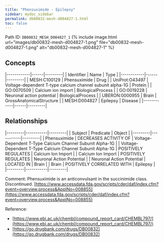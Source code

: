 ```yaml
---
title: "Phensuximide - Epilepsy"
sidebar: mydoc_sidebar
permalink: db00832-mesh-d004827-1.html
toc: false 
---
```



Path ID: `DB00832_MESH_D004827_1`
{% include image.html url="images/db00832-mesh-d004827-1.png" file="db00832-mesh-d004827-1.png" alt="db00832-mesh-d004827-1" %}

## Concepts

|------------|------|---------|
| Identifier | Name | Type    |
|------------|------|---------|
| MESH:C100129 | Phensuximide | Drug |
| UniProt:O43497 | Voltage-dependent T-type calcium channel subunit alpha-1G | Protein |
| GO:0070509 | Calcium ion import | BiologicalProcess |
| GO:0019228 | Neuronal action potential | BiologicalProcess |
| UBERON:0000955 | Brain | GrossAnatomicalStructure |
| MESH:D004827 | Epilepsy | Disease |
|------------|------|---------|

## Relationships

|---------|-----------|---------|
| Subject | Predicate | Object  |
|---------|-----------|---------|
| Phensuximide | DECREASES ACTIVITY OF | Voltage-Dependent T-Type Calcium Channel Subunit Alpha-1G |
| Voltage-Dependent T-Type Calcium Channel Subunit Alpha-1G | POSITIVELY REGULATES | Calcium Ion Import |
| Calcium Ion Import | POSITIVELY REGULATES | Neuronal Action Potential |
| Neuronal Action Potential | LOCATED IN | Brain |
| Brain | POSITIVELY CORRELATED WITH | Epilepsy |
|---------|-----------|---------|

Comment: Phensuximide is an anticonvulsant in the succinimide class. Discontinued. [https://www.accessdata.fda.gov/scripts/cder/daf/index.cfm?event=overview.process&ApplNo=008855](https://www.accessdata.fda.gov/scripts/cder/daf/index.cfm?event=overview.process&ApplNo=008855)

Reference: 
  - [https://www.ebi.ac.uk/chembl/compound_report_card/CHEMBL797/](https://www.ebi.ac.uk/chembl/compound_report_card/CHEMBL797/)
  - [https://go.drugbank.com/drugs/DB00832](https://go.drugbank.com/drugs/DB00832)
